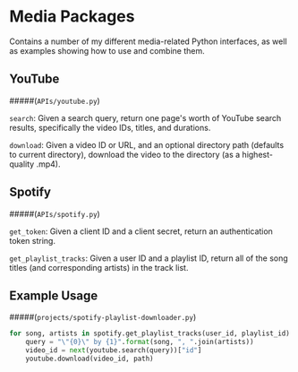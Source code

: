 # Media Packages

Contains a number of my different media-related Python interfaces, as well as examples showing how to use and combine them.


## YouTube
#####(`APIs/youtube.py`)

`search`: Given a search query, return one page's worth of YouTube search results, specifically the video IDs, titles, and durations.

`download`: Given a video ID or URL, and an optional directory path (defaults to current directory), download the video to the directory (as a highest-quality .mp4).


## Spotify
#####(`APIs/spotify.py`)

`get_token`: Given a client ID and a client secret, return an authentication token string.

`get_playlist_tracks`: Given a user ID and a playlist ID, return all of the song titles (and corresponding artists) in the track list.


## Example Usage
#####(`projects/spotify-playlist-downloader.py`)
```python
for song, artists in spotify.get_playlist_tracks(user_id, playlist_id):
	query = "\"{0}\" by {1}".format(song, ", ".join(artists))
	video_id = next(youtube.search(query))["id"]
	youtube.download(video_id, path)
```

